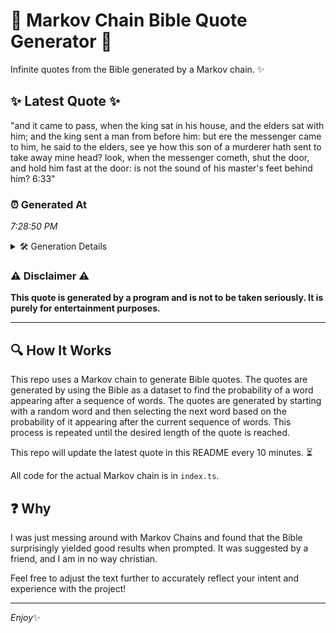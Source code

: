 # 📖 Markov Chain Bible Quote Generator 📖

Infinite quotes from the Bible generated by a Markov chain. ✨

## ✨ Latest Quote ✨
"and it came to pass, when the king sat in his house, and the elders sat with him; and the king sent a man from before him: but ere the messenger came to him, he said to the elders, see ye how this son of a murderer hath sent to take away mine head? look, when the messenger cometh, shut the door, and hold him fast at the door: is not the sound of his master's feet behind him? 6:33"

### ⏰ Generated At
*7:28:50 PM*

<details>
    <summary>🛠️ Generation Details</summary>
    <p>
        <strong>🌱 Seed:</strong> and<br>
        <strong>🔄 Iterations:</strong> 79<br>
        <strong>📜 Context History:</strong><br>[ and ]: it<br>[ and, it ]: came<br>[ and, it, came ]: to<br>[ and, it, came, to ]: pass,<br>[ and, it, came, to, pass, ]: when<br>[ and, it, came, to, pass,, when ]: the<br>[ it, came, to, pass,, when, the ]: king<br>[ came, to, pass,, when, the, king ]: sat<br>[ to, pass,, when, the, king, sat ]: in<br>[ pass,, when, the, king, sat, in ]: his<br>[ when, the, king, sat, in, his ]: house,<br>[ the, king, sat, in, his, house, ]: and<br>[ king, sat, in, his, house,, and ]: the<br>[ sat, in, his, house,, and, the ]: elders<br>[ in, his, house,, and, the, elders ]: sat<br>[ his, house,, and, the, elders, sat ]: with<br>[ house,, and, the, elders, sat, with ]: him;<br>[ and, the, elders, sat, with, him; ]: and<br>[ the, elders, sat, with, him;, and ]: the<br>[ elders, sat, with, him;, and, the ]: king<br>[ sat, with, him;, and, the, king ]: sent<br>[ with, him;, and, the, king, sent ]: a<br>[ him;, and, the, king, sent, a ]: man<br>[ and, the, king, sent, a, man ]: from<br>[ the, king, sent, a, man, from ]: before<br>[ king, sent, a, man, from, before ]: him:<br>[ sent, a, man, from, before, him: ]: but<br>[ a, man, from, before, him:, but ]: ere<br>[ man, from, before, him:, but, ere ]: the<br>[ from, before, him:, but, ere, the ]: messenger<br>[ before, him:, but, ere, the, messenger ]: came<br>[ him:, but, ere, the, messenger, came ]: to<br>[ but, ere, the, messenger, came, to ]: him,<br>[ ere, the, messenger, came, to, him, ]: he<br>[ the, messenger, came, to, him,, he ]: said<br>[ messenger, came, to, him,, he, said ]: to<br>[ came, to, him,, he, said, to ]: the<br>[ to, him,, he, said, to, the ]: elders,<br>[ him,, he, said, to, the, elders, ]: see<br>[ he, said, to, the, elders,, see ]: ye<br>[ said, to, the, elders,, see, ye ]: how<br>[ to, the, elders,, see, ye, how ]: this<br>[ the, elders,, see, ye, how, this ]: son<br>[ elders,, see, ye, how, this, son ]: of<br>[ see, ye, how, this, son, of ]: a<br>[ ye, how, this, son, of, a ]: murderer<br>[ how, this, son, of, a, murderer ]: hath<br>[ this, son, of, a, murderer, hath ]: sent<br>[ son, of, a, murderer, hath, sent ]: to<br>[ of, a, murderer, hath, sent, to ]: take<br>[ a, murderer, hath, sent, to, take ]: away<br>[ murderer, hath, sent, to, take, away ]: mine<br>[ hath, sent, to, take, away, mine ]: head?<br>[ sent, to, take, away, mine, head? ]: look,<br>[ to, take, away, mine, head?, look, ]: when<br>[ take, away, mine, head?, look,, when ]: the<br>[ away, mine, head?, look,, when, the ]: messenger<br>[ mine, head?, look,, when, the, messenger ]: cometh,<br>[ head?, look,, when, the, messenger, cometh, ]: shut<br>[ look,, when, the, messenger, cometh,, shut ]: the<br>[ when, the, messenger, cometh,, shut, the ]: door,<br>[ the, messenger, cometh,, shut, the, door, ]: and<br>[ messenger, cometh,, shut, the, door,, and ]: hold<br>[ cometh,, shut, the, door,, and, hold ]: him<br>[ shut, the, door,, and, hold, him ]: fast<br>[ the, door,, and, hold, him, fast ]: at<br>[ door,, and, hold, him, fast, at ]: the<br>[ and, hold, him, fast, at, the ]: door:<br>[ hold, him, fast, at, the, door: ]: is<br>[ him, fast, at, the, door:, is ]: not<br>[ fast, at, the, door:, is, not ]: the<br>[ at, the, door:, is, not, the ]: sound<br>[ the, door:, is, not, the, sound ]: of<br>[ door:, is, not, the, sound, of ]: his<br>[ is, not, the, sound, of, his ]: master's<br>[ not, the, sound, of, his, master's ]: feet<br>[ the, sound, of, his, master's, feet ]: behind<br>[ sound, of, his, master's, feet, behind ]: him?<br>[ of, his, master's, feet, behind, him? ]: 6:33<br>
    </p>
</details>

### ⚠️ Disclaimer ⚠️
**This quote is generated by a program and is not to be taken seriously. It is purely for entertainment purposes.**

---

## 🔍 How It Works

This repo uses a Markov chain to generate Bible quotes. The quotes are generated by using the Bible as a dataset to find the probability of a word appearing after a sequence of words. The quotes are generated by starting with a random word and then selecting the next word based on the probability of it appearing after the current sequence of words. This process is repeated until the desired length of the quote is reached.

This repo will update the latest quote in this README every 10 minutes. ⏳

All code for the actual Markov chain is in `index.ts`.

## ❓ Why

I was just messing around with Markov Chains and found that the Bible surprisingly yielded good results when prompted. 
It was suggested by a friend, and I am in no way christian.

Feel free to adjust the text further to accurately reflect your intent and experience with the project!

---

*Enjoy*✨
